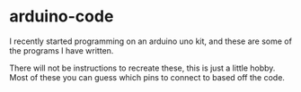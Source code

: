 # arduino-code

I recently started programming on an arduino uno kit, and these are some of the programs I have written.

There will not be instructions to recreate these, this is just a little hobby. Most of these you can guess which pins to connect to based off the code.
